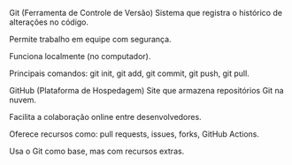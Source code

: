 Git (Ferramenta de Controle de Versão)
Sistema que registra o histórico de alterações no código.

Permite trabalho em equipe com segurança.

Funciona localmente (no computador).

Principais comandos: git init, git add, git commit, git push, git pull.

 GitHub (Plataforma de Hospedagem)
Site que armazena repositórios Git na nuvem.

Facilita a colaboração online entre desenvolvedores.

Oferece recursos como: pull requests, issues, forks, GitHub Actions.

Usa o Git como base, mas com recursos extras.
